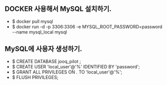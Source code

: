 ## DOCKER 사용해서 MySQL 설치하기.
- $ docker pull mysql
- $ docker run -d -p 3306:3306 -e MYSQL_ROOT_PASSWORD=password --name mysql_local mysql
## MySQL에 사용자 생성하기.
- $ CREATE DATABASE jooq_pilot ;
- $ CREATE USER 'local_user'@'%' IDENTIFIED BY 'password';
- $ GRANT ALL PRIVILEGES ON *.* TO 'local_user'@'%';
- $ FLUSH PRIVILEGES;

